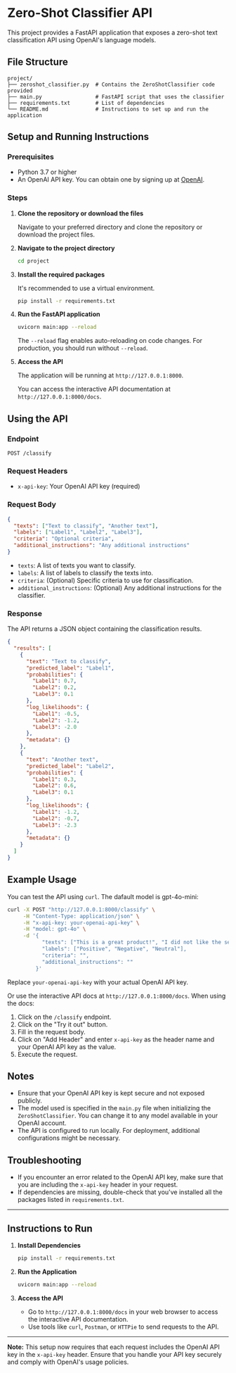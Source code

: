 # Zero-Shot Classifier API

This project provides a FastAPI application that exposes a zero-shot text classification API using OpenAI's language models.

## File Structure

```
project/
├── zeroshot_classifier.py  # Contains the ZeroShotClassifier code provided
├── main.py                 # FastAPI script that uses the classifier
├── requirements.txt        # List of dependencies
└── README.md               # Instructions to set up and run the application
```

## Setup and Running Instructions

### Prerequisites

- Python 3.7 or higher
- An OpenAI API key. You can obtain one by signing up at [OpenAI](https://openai.com/).

### Steps

1. **Clone the repository or download the files**

   Navigate to your preferred directory and clone the repository or download the project files.

2. **Navigate to the project directory**

   ```bash
   cd project
   ```

3. **Install the required packages**

   It's recommended to use a virtual environment.

   ```bash
   pip install -r requirements.txt
   ```

4. **Run the FastAPI application**

   ```bash
   uvicorn main:app --reload
   ```

   The `--reload` flag enables auto-reloading on code changes. For production, you should run without `--reload`.

5. **Access the API**

   The application will be running at `http://127.0.0.1:8000`.

   You can access the interactive API documentation at `http://127.0.0.1:8000/docs`.

## Using the API

### Endpoint

`POST /classify`

### Request Headers

- `x-api-key`: Your OpenAI API key (required)

### Request Body

```json
{
  "texts": ["Text to classify", "Another text"],
  "labels": ["Label1", "Label2", "Label3"],
  "criteria": "Optional criteria",
  "additional_instructions": "Any additional instructions"
}
```

- `texts`: A list of texts you want to classify.
- `labels`: A list of labels to classify the texts into.
- `criteria`: (Optional) Specific criteria to use for classification.
- `additional_instructions`: (Optional) Any additional instructions for the classifier.

### Response

The API returns a JSON object containing the classification results.

```json
{
  "results": [
    {
      "text": "Text to classify",
      "predicted_label": "Label1",
      "probabilities": {
        "Label1": 0.7,
        "Label2": 0.2,
        "Label3": 0.1
      },
      "log_likelihoods": {
        "Label1": -0.5,
        "Label2": -1.2,
        "Label3": -2.0
      },
      "metadata": {}
    },
    {
      "text": "Another text",
      "predicted_label": "Label2",
      "probabilities": {
        "Label1": 0.3,
        "Label2": 0.6,
        "Label3": 0.1
      },
      "log_likelihoods": {
        "Label1": -1.2,
        "Label2": -0.7,
        "Label3": -2.3
      },
      "metadata": {}
    }
  ]
}
```

## Example Usage

You can test the API using `curl`. The dafault model is gpt-4o-mini:

```bash
curl -X POST "http://127.0.0.1:8000/classify" \
     -H "Content-Type: application/json" \
     -H "x-api-key: your-openai-api-key" \
     -H "model: gpt-4o" \
     -d '{
           "texts": ["This is a great product!", "I did not like the service."],
           "labels": ["Positive", "Negative", "Neutral"],
           "criteria": "",
           "additional_instructions": ""
         }'
```

Replace `your-openai-api-key` with your actual OpenAI API key.

Or use the interactive API docs at `http://127.0.0.1:8000/docs`. When using the docs:

1. Click on the `/classify` endpoint.
2. Click on the "Try it out" button.
3. Fill in the request body.
4. Click on "Add Header" and enter `x-api-key` as the header name and your OpenAI API key as the value.
5. Execute the request.

## Notes

- Ensure that your OpenAI API key is kept secure and not exposed publicly.
- The model used is specified in the `main.py` file when initializing the `ZeroShotClassifier`. You can change it to any model available in your OpenAI account.
- The API is configured to run locally. For deployment, additional configurations might be necessary.

## Troubleshooting

- If you encounter an error related to the OpenAI API key, make sure that you are including the `x-api-key` header in your request.
- If dependencies are missing, double-check that you've installed all the packages listed in `requirements.txt`.

---

## Instructions to Run

1. **Install Dependencies**

   ```bash
   pip install -r requirements.txt
   ```

2. **Run the Application**

   ```bash
   uvicorn main:app --reload
   ```

3. **Access the API**

   - Go to `http://127.0.0.1:8000/docs` in your web browser to access the interactive API documentation.
   - Use tools like `curl`, `Postman`, or `HTTPie` to send requests to the API.

---

**Note:** This setup now requires that each request includes the OpenAI API key in the `x-api-key` header. Ensure that you handle your API key securely and comply with OpenAI's usage policies.
